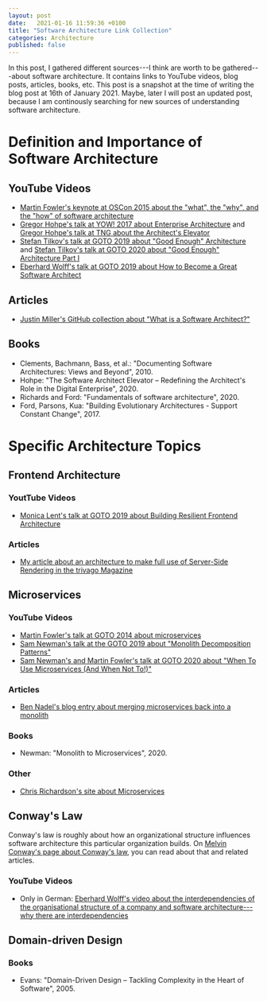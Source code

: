 ```yaml
---
layout: post
date:   2021-01-16 11:59:36 +0100
title: "Software Architecture Link Collection"
categories: Architecture
published: false
---
```

In this post, I gathered different sources---I think are worth to be gathered---about software architecture. It contains links to YouTube videos, blog posts, articles, books, etc. This post is a snapshot at the time of writing the blog post at 16th of January 2021. Maybe, later I will post an updated post, because I am continously searching for new sources of understanding software architecture.

# Definition and Importance of Software Architecture

## YouTube Videos

* [Martin Fowler's keynote at OSCon 2015 about the "what", the "why", and the "how" of software architecture](https://www.youtube.com/watch?v=DngAZyWMGR0)
* [Gregor Hohpe's talk at YOW! 2017 about Enterprise Architecture](https://www.youtube.com/watch?v=mS0AJLqmnvQ) and [Gregor Hohpe's talk at TNG about the Architect's Elevator](https://www.youtube.com/watch?v=Zq2VcRZmz78)
* [Stefan Tilkov's talk at GOTO 2019 about "Good Enough" Architecture](https://www.youtube.com/watch?v=PzEox3szeRc) and [Stefan Tilkov's talk at GOTO 2020 about "Good Enough" Architecture Part I](https://www.youtube.com/watch?v=RtRpL3Ndi0c)
* [Eberhard Wolff's talk at GOTO 2019 about How to Become a Great Software Architect](https://www.youtube.com/watch?v=v_nhv6aY1Kg)

## Articles

* [Justin Miller's GitHub collection about "What is a Software Architect?"](https://github.com/justinamiller/SoftwareArchitect)

## Books

* Clements, Bachmann, Bass, et al.: "Documenting Software Architectures: Views and Beyond", 2010.
* Hohpe: "The Software Architect Elevator – Redefining the Architect's Role in the Digital Enterprise", 2020.
* Richards and Ford: "Fundamentals of software architecture", 2020.
* Ford, Parsons, Kua: "Building Evolutionary Architectures - Support Constant Change", 2017.

# Specific Architecture Topics

## Frontend Architecture

### YoutTube Videos

* [Monica Lent's talk at GOTO 2019 about Building Resilient Frontend Architecture](https://www.youtube.com/watch?v=TqfbAXCCVwE)

### Articles

* [My article about an architecture to make full use of Server-Side Rendering in the trivago Magazine](https://tech.trivago.com/2020/01/29/trivago-magazines-journey-to-server-side-rendering/)

## Microservices

### YouTube Videos

* [Martin Fowler's talk at GOTO 2014 about microservices](https://www.youtube.com/watch?v=wgdBVIX9ifA)
* [Sam Newman's talk at the GOTO 2019 about "Monolith Decomposition Patterns"](https://www.youtube.com/watch?v=9I9GdSQ1bbM)
* [Sam Newman's and Martin Fowler's talk at GOTO 2020 about "When To Use Microservices (And When Not To!)"](https://www.youtube.com/watch?v=GBTdnfD6s5Q)

### Articles

* [Ben Nadel's blog entry about merging microservices back into a monolith](https://www.bennadel.com/blog/3944-why-ive-been-merging-microservices-back-into-the-monolith-at-invision.htm)

### Books

* Newman: "Monolith to Microservices", 2020.

### Other

* [Chris Richardson's site about Microservices](https://microservices.io)

## Conway's Law

Conway's law is roughly about how an organizational structure influences software architecture this particular organization builds. On [Melvin Conway's page about Conway's law](http://www.melconway.com/Home/Conways_Law.html), you can read about that and related articles.

### YouTube Videos

* Only in German: [Eberhard Wolff's video about the interdependencies of the organisational structure of a company and software architecture---why there are interdependencies](https://www.youtube.com/watch?v=Too4oMv3Vkc&t=5s)

## Domain-driven Design

### Books

* Evans: "Domain-Driven Design – Tackling Complexity in the Heart of Software", 2005.
